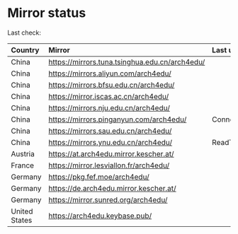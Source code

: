 <script src="./time.js"></script>
# Mirror status
Last check: <script type="text/javascript">localize(1674976596.6188407);</script>

|Country|Mirror|Last update|
|:------|:-----|:----------|
|China|https://mirrors.tuna.tsinghua.edu.cn/arch4edu/|<script type="text/javascript">localize(1674931386);</script>|
|China|https://mirrors.aliyun.com/arch4edu/|<script type="text/javascript">localize(1674931386);</script>|
|China|https://mirrors.bfsu.edu.cn/arch4edu/|<script type="text/javascript">localize(1674931386);</script>|
|China|https://mirror.iscas.ac.cn/arch4edu/|<script type="text/javascript">localize(1674931386);</script>|
|China|https://mirrors.nju.edu.cn/arch4edu/|<script type="text/javascript">localize(1674628514);</script>|
|China|https://mirrors.pinganyun.com/arch4edu/|ConnectionError|
|China|https://mirrors.sau.edu.cn/arch4edu/|<script type="text/javascript">localize(1673850842);</script>|
|China|https://mirrors.ynu.edu.cn/arch4edu/|ReadTimeout|
|Austria|https://at.arch4edu.mirror.kescher.at/|<script type="text/javascript">localize(1674931386);</script>|
|France|https://mirror.lesviallon.fr/arch4edu/|<script type="text/javascript">localize(1674153500);</script>|
|Germany|https://pkg.fef.moe/arch4edu/|<script type="text/javascript">localize(1674931386);</script>|
|Germany|https://de.arch4edu.mirror.kescher.at/|<script type="text/javascript">localize(1674931386);</script>|
|Germany|https://mirror.sunred.org/arch4edu/|<script type="text/javascript">localize(1674931386);</script>|
|United States|https://arch4edu.keybase.pub/|<script type="text/javascript">localize(1674931386);</script>|

<script src="./tablefilter/tablefilter.js"></script>
<script src="./table.js"></script>